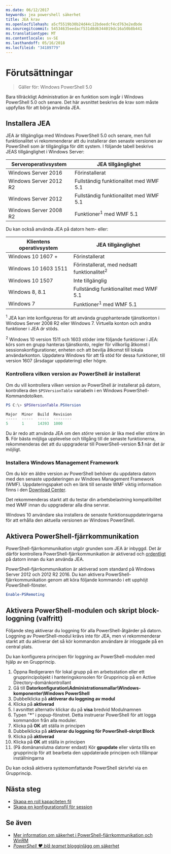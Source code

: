 ```yaml
---
ms.date: 06/12/2017
keywords: jea powershell säkerhet
title: JEA krav
ms.openlocfilehash: a5cf5519b30b24d44c12bdeedcf4cd763e2edbde
ms.sourcegitcommit: 54534635eedacf531d8d6344019dc16a50b8b441
ms.translationtype: MT
ms.contentlocale: sv-SE
ms.lasthandoff: 05/16/2018
ms.locfileid: "34189779"
---
```

# <a name="prerequisites"></a>Förutsättningar

> Gäller för: Windows PowerShell 5.0

Bara tillräckligt Administration är en funktion som ingår i Windows PowerShell 5.0 och senare.
Det här avsnittet beskrivs de krav som måste uppfyllas för att börja använda JEA.

## <a name="install-jea"></a>Installera JEA

JEA är tillgängliga med Windows PowerShell 5.0 och senare, men full funktionalitet vi rekommenderar att du installerar den senaste versionen av PowerShell som är tillgängliga för ditt system.
I följande tabell beskrivs JEAS tillgänglighet i Windows Server:

Serveroperativsystem   | JEA tillgänglighet
--------------------------|--------------------------------
Windows Server 2016       | Förinstallerat
Windows Server 2012 R2    | Fullständig funktionalitet med WMF 5.1
Windows Server 2012       | Fullständig funktionalitet med WMF 5.1
Windows Server 2008 R2    | Funktioner<sup>1</sup> med WMF 5.1

Du kan också använda JEA på datorn hem- eller:

Klientens operativsystem   | JEA tillgänglighet
--------------------------|-----------------------------------------------------
Windows 10 1607 +          | Förinstallerat
Windows 10 1603 1511     | Förinstallerat, med nedsatt funktionalitet<sup>2</sup>
Windows 10 1507           | Inte tillgänglig
Windows 8, 8.1            | Fullständig funktionalitet med WMF 5.1
Windows 7                 | Funktioner<sup>1</sup> med WMF 5.1

<sup>1</sup> JEA kan inte konfigureras för att använda grupphanterade tjänstkonton i Windows Server 2008 R2 eller Windows 7.
Virtuella konton och andra funktioner i JEA *är* stöds.

<sup>2</sup> Windows 10 version 1511 och 1603 stöder inte följande funktioner i JEA: körs som en grupp hanteras tjänstkonto, regler för villkorlig åtkomst i sessionskonfigurationer, enheten och att bevilja åtkomst till lokala användarkonton.
Uppdatera Windows för att få stöd för dessa funktioner, till version 1607 (årsdagar uppdatering) eller högre.

### <a name="check-which-version-of-powershell-is-installed"></a>Kontrollera vilken version av PowerShell är installerat

Om du vill kontrollera vilken version av PowerShell är installerat på datorn, kontrollera den `$PSVersionTable` variabeln i en Windows PowerShell-Kommandotolken.

```powershell
PS C:\> $PSVersionTable.PSVersion

Major  Minor  Build  Revision
-----  -----  -----  --------
5      1      14393  1000
```

Du är redo att använda JEA om den *större* version är lika med eller större än **5**.
För bästa möjliga upplevelse och tillgång till de senaste funktionerna, rekommenderas det att du uppgraderar till PowerShell-version **5.1** när det är möjligt.

### <a name="install-windows-management-framework"></a>Installera Windows Management Framework

Om du kör en äldre version av PowerShell behöver du uppdatera datorn med den senaste uppdateringen av Windows Management Framework (WMF).
Uppdateringspaket och en länk till senaste WMF viktig information finns i den [Download Center](https://aka.ms/WMF5).

Det rekommenderas starkt att du testar din arbetsbelastning kompatibilitet med WMF innan du uppgraderar alla dina servrar.

Windows 10 användare ska installera de senaste funktionsuppdateringarna för att erhålla den aktuella versionen av Windows PowerShell.

## <a name="enable-powershell-remoting"></a>Aktivera PowerShell-fjärrkommunikation

PowerShell-fjärrkommunikation utgör grunden som JEA är inbyggd.
Det är därför kontrollera PowerShell-fjärrkommunikation är aktiverad och [ordentligt](https://msdn.microsoft.com/powershell/scripting/setup/winrmsecurity) på datorn innan du kan använda JEA.

PowerShell-fjärrkommunikation är aktiverad som standard på Windows Server 2012 och 2012 R2 2016.
Du kan aktivera PowerShell-fjärrkommunikation genom att köra följande kommando i ett upphöjt PowerShell-fönster.

```powershell
Enable-PSRemoting
```

## <a name="enable-powershell-module-and-script-block-logging-optional"></a>Aktivera PowerShell-modulen och skript block-loggning (valfritt)

Följande steg aktiverar du loggning för alla PowerShell-åtgärder på datorn.
Loggning av PowerShell-modul krävs inte för JEA, men vi rekommenderar starkt att du aktiverar det så kör kommandon användare är inloggade på en central plats.

Du kan konfigurera principen för loggning av PowerShell-modulen med hjälp av en Grupprincip.

1. Öppna Redigeraren för lokal grupp på en arbetsstation eller ett grupprincipobjekt i hanteringskonsolen för Grupprincip på en Active Directory-domänkontrollant
2. Gå till **Datorkonfiguration\\Administrationsmallar\\Windows-komponenter\\Windows PowerShell**
3. Dubbelklicka på **aktiverar du loggning av modul**
4. Klicka på **aktiverad**
5. I avsnittet alternativ klickar du på **visa** bredvid Modulnamnen
6. Typen ”**\***” i popup-fönstret. Detta instruerar PowerShell för att logga kommandon från alla moduler.
7. Klicka på **OK** att ställa in principen
8. Dubbelklicka på **aktiverar du loggning för PowerShell-skript Block**
9. Klicka på **aktiverad**
10. Klicka på **OK** att ställa in principen
11. (På domänanslutna datorer endast) Kör **gpupdate** eller vänta tills en grupprincip för att bearbeta den uppdaterade principen och tillämpar inställningarna

Du kan också aktivera systemomfattande PowerShell skrivfel via en Grupprincip.

## <a name="next-steps"></a>Nästa steg

- [Skapa en roll kapaciteten fil](role-capabilities.md)
- [Skapa en konfigurationsfil för session](session-configurations.md)

## <a name="see-also"></a>Se även

- [Mer information om säkerhet i PowerShell-fjärrkommunikation och WinRM](https://msdn.microsoft.com/powershell/scripting/setup/winrmsecurity)
- [*PowerShell ♥ blå teamet* blogginlägg om säkerhet](https://blogs.msdn.microsoft.com/powershell/2015/06/09/powershell-the-blue-team/)